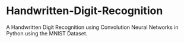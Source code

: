 # Handwritten-Digit-Recognition
A Handwritten Digit Recognition using Convolution Neural Networks in Python using the MNIST Dataset.
